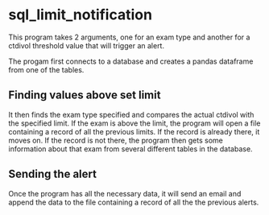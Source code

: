 # sql_limit_notification

This program takes 2 arguments, one for an exam type and another for a ctdivol threshold value that will trigger an alert.

The progam first connects to a database and creates a pandas dataframe from one of the tables.

## Finding values above set limit

It then finds the exam type specified and compares the actual ctdivol with the specified limit.  If the exam is above the limit, the program will open a file containing a record of all the previous limits.  If the record is already there, it moves on.  If the record is not there, the program then gets some information about that exam from several different tables in the database.

## Sending the alert

Once the program has all the necessary data, it will send an email and append the data to the file containing a record of all the the previous alerts.
